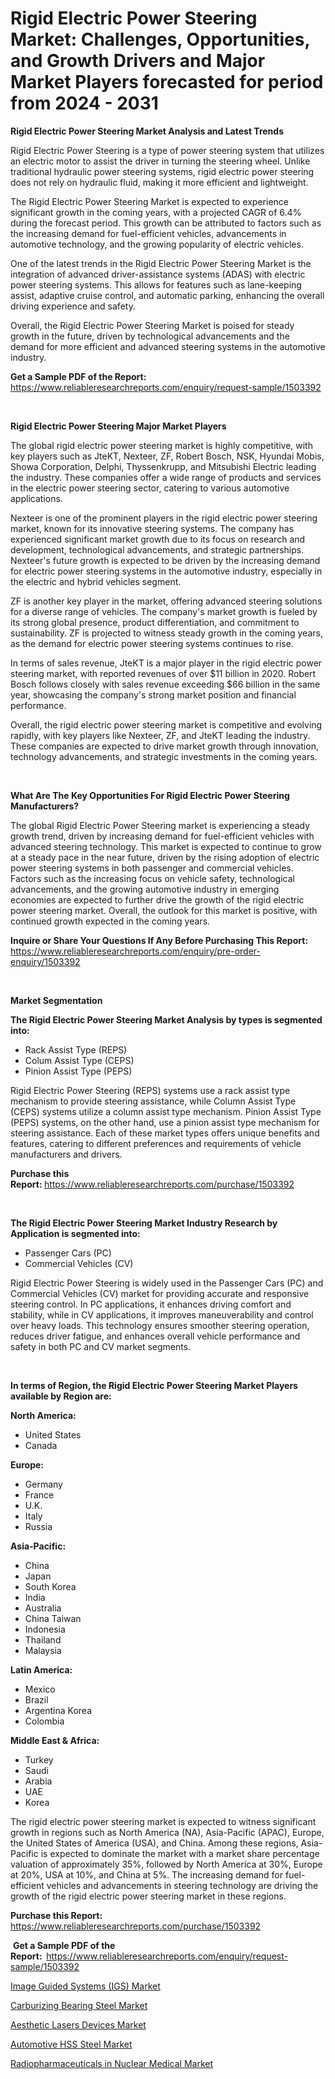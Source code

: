 <p><h1>Rigid Electric Power Steering Market: Challenges, Opportunities, and Growth Drivers and Major Market Players forecasted for period from 2024 - 2031</h1></p><p><strong>Rigid Electric Power Steering Market Analysis and Latest Trends</strong></p>
<p><p>Rigid Electric Power Steering is a type of power steering system that utilizes an electric motor to assist the driver in turning the steering wheel. Unlike traditional hydraulic power steering systems, rigid electric power steering does not rely on hydraulic fluid, making it more efficient and lightweight.</p><p>The Rigid Electric Power Steering Market is expected to experience significant growth in the coming years, with a projected CAGR of 6.4% during the forecast period. This growth can be attributed to factors such as the increasing demand for fuel-efficient vehicles, advancements in automotive technology, and the growing popularity of electric vehicles.</p><p>One of the latest trends in the Rigid Electric Power Steering Market is the integration of advanced driver-assistance systems (ADAS) with electric power steering systems. This allows for features such as lane-keeping assist, adaptive cruise control, and automatic parking, enhancing the overall driving experience and safety.</p><p>Overall, the Rigid Electric Power Steering Market is poised for steady growth in the future, driven by technological advancements and the demand for more efficient and advanced steering systems in the automotive industry.</p></p>
<p><strong>Get a Sample PDF of the Report:&nbsp;</strong> <a href="https://www.reliableresearchreports.com/enquiry/request-sample/1503392">https://www.reliableresearchreports.com/enquiry/request-sample/1503392</a></p>
<p>&nbsp;</p>
<p><strong>Rigid Electric Power Steering Major Market Players</strong></p>
<p><p>The global rigid electric power steering market is highly competitive, with key players such as JteKT, Nexteer, ZF, Robert Bosch, NSK, Hyundai Mobis, Showa Corporation, Delphi, Thyssenkrupp, and Mitsubishi Electric leading the industry. These companies offer a wide range of products and services in the electric power steering sector, catering to various automotive applications.</p><p>Nexteer is one of the prominent players in the rigid electric power steering market, known for its innovative steering systems. The company has experienced significant market growth due to its focus on research and development, technological advancements, and strategic partnerships. Nexteer's future growth is expected to be driven by the increasing demand for electric power steering systems in the automotive industry, especially in the electric and hybrid vehicles segment.</p><p>ZF is another key player in the market, offering advanced steering solutions for a diverse range of vehicles. The company's market growth is fueled by its strong global presence, product differentiation, and commitment to sustainability. ZF is projected to witness steady growth in the coming years, as the demand for electric power steering systems continues to rise.</p><p>In terms of sales revenue, JteKT is a major player in the rigid electric power steering market, with reported revenues of over $11 billion in 2020. Robert Bosch follows closely with sales revenue exceeding $66 billion in the same year, showcasing the company's strong market position and financial performance.</p><p>Overall, the rigid electric power steering market is competitive and evolving rapidly, with key players like Nexteer, ZF, and JteKT leading the industry. These companies are expected to drive market growth through innovation, technology advancements, and strategic investments in the coming years.</p></p>
<p>&nbsp;</p>
<p><strong>What Are The Key Opportunities For Rigid Electric Power Steering Manufacturers?</strong></p>
<p><p>The global Rigid Electric Power Steering market is experiencing a steady growth trend, driven by increasing demand for fuel-efficient vehicles with advanced steering technology. This market is expected to continue to grow at a steady pace in the near future, driven by the rising adoption of electric power steering systems in both passenger and commercial vehicles. Factors such as the increasing focus on vehicle safety, technological advancements, and the growing automotive industry in emerging economies are expected to further drive the growth of the rigid electric power steering market. Overall, the outlook for this market is positive, with continued growth expected in the coming years.</p></p>
<p><strong>Inquire or Share Your Questions If Any Before Purchasing This Report:</strong> <a href="https://www.reliableresearchreports.com/enquiry/pre-order-enquiry/1503392">https://www.reliableresearchreports.com/enquiry/pre-order-enquiry/1503392</a></p>
<p>&nbsp;</p>
<p><strong>Market Segmentation</strong></p>
<p><strong>The Rigid Electric Power Steering Market Analysis by types is segmented into:</strong></p>
<p><ul><li>Rack Assist Type (REPS)</li><li>Colum Assist Type (CEPS)</li><li>Pinion Assist Type (PEPS)</li></ul></p>
<p><p>Rigid Electric Power Steering (REPS) systems use a rack assist type mechanism to provide steering assistance, while Column Assist Type (CEPS) systems utilize a column assist type mechanism. Pinion Assist Type (PEPS) systems, on the other hand, use a pinion assist type mechanism for steering assistance. Each of these market types offers unique benefits and features, catering to different preferences and requirements of vehicle manufacturers and drivers.</p></p>
<p><strong>Purchase this Report:&nbsp;</strong><a href="https://www.reliableresearchreports.com/purchase/1503392">https://www.reliableresearchreports.com/purchase/1503392</a></p>
<p>&nbsp;</p>
<p><strong>The Rigid Electric Power Steering Market Industry Research by Application is segmented into:</strong></p>
<p><ul><li>Passenger Cars (PC)</li><li>Commercial Vehicles (CV)</li></ul></p>
<p><p>Rigid Electric Power Steering is widely used in the Passenger Cars (PC) and Commercial Vehicles (CV) market for providing accurate and responsive steering control. In PC applications, it enhances driving comfort and stability, while in CV applications, it improves maneuverability and control over heavy loads. This technology ensures smoother steering operation, reduces driver fatigue, and enhances overall vehicle performance and safety in both PC and CV market segments.</p></p>
<p>&nbsp;</p>
<p><strong>In terms of Region, the Rigid Electric Power Steering Market Players available by Region are:</strong></p>
<p>
    <p> <strong> North America: </strong>
        <ul>
            <li>United States</li>
            <li>Canada</li>
        </ul>
        </p> 
    <p> <strong> Europe: </strong>
        <ul>
            <li>Germany</li>
            <li>France</li>
            <li>U.K.</li>
            <li>Italy</li>
            <li>Russia</li>
        </ul>
        </p> 
    <p> <strong> Asia-Pacific: </strong>
        <ul>
            <li>China</li>
            <li>Japan</li>
            <li>South Korea</li>
            <li>India</li>
            <li>Australia</li>
            <li>China Taiwan</li>
            <li>Indonesia</li>
            <li>Thailand</li>
            <li>Malaysia</li>
        </ul>
        </p> 
    <p> <strong> Latin America: </strong>
        <ul>
            <li>Mexico</li>
            <li>Brazil</li>
            <li>Argentina Korea</li>
            <li>Colombia</li>
        </ul>
        </p> 
    <p> <strong> Middle East & Africa: </strong>
        <ul>
            <li>Turkey</li>
            <li>Saudi</li>
            <li>Arabia</li>
            <li>UAE</li>
            <li>Korea</li>
        </ul>
    </p>
    </p>
<p><p>The rigid electric power steering market is expected to witness significant growth in regions such as North America (NA), Asia-Pacific (APAC), Europe, the United States of America (USA), and China. Among these regions, Asia-Pacific is expected to dominate the market with a market share percentage valuation of approximately 35%, followed by North America at 30%, Europe at 20%, USA at 10%, and China at 5%. The increasing demand for fuel-efficient vehicles and advancements in steering technology are driving the growth of the rigid electric power steering market in these regions.</p></p>
<p><strong>Purchase this Report: </strong><a href="https://www.reliableresearchreports.com/purchase/1503392">https://www.reliableresearchreports.com/purchase/1503392</a></p>
<p>&nbsp;<strong>Get a Sample PDF of the Report:&nbsp;&nbsp;</strong><a href="https://www.reliableresearchreports.com/enquiry/request-sample/1503392">https://www.reliableresearchreports.com/enquiry/request-sample/1503392</a></p>
<p><strong></strong></p>
<p><p><a href="https://medium.com/@suepiper766/image-guided-systems-igs-market-research-report-its-history-and-forecast-2024-to-2031-77d347256201">Image Guided Systems (IGS) Market</a></p><p><a href="https://github.com/nicholepatriciadoylenwnrjr0/Market-Research-Report-List-1/blob/main/carburizing-bearing-steel-market.md">Carburizing Bearing Steel Market</a></p><p><a href="https://medium.com/@suepiper766/aesthetic-lasers-devices-market-furnishes-information-on-market-share-market-trends-and-market-7135e3e005b7">Aesthetic Lasers Devices Market</a></p><p><a href="https://github.com/gamblestampleyjenny50m5sl6/Market-Research-Report-List-1/blob/main/automotive-hss-steel-market.md">Automotive HSS Steel Market</a></p><p><a href="https://medium.com/@suepiper766/radiopharmaceuticals-in-nuclear-medical-market-research-report-its-history-and-forecast-2024-to-999ac455bc50">Radiopharmaceuticals in Nuclear Medical Market</a></p></p>